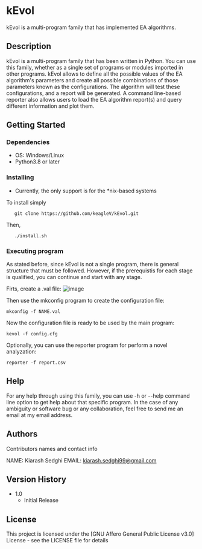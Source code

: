 # kEvol

kEvol is a multi-program family that has implemented EA algorithms.

## Description


kEvol is a multi-program family that has been written in Python. You can use this family, whether as a single set of programs or modules imported in other programs. kEvol allows to define all the possible values of the EA algorithm's parameters and create all possible combinations of those parameters known as the configurations. The algorithm will test these configurations, and a report will be generated. A command line-based reporter also allows users to load the EA algorithm report(s) and query different information and plot them.


## Getting Started

### Dependencies

* OS: Windows/Linux
* Python3.8 or later

### Installing


* Currently, the only support is for the \*nix-based systems


To install simply
```
   git clone https://github.com/keagleV/kEvol.git
```
Then,
```
   ./install.sh
```

### Executing program

As stated before, since kEvol is not a single program, there is general structure that must be followed. However, if the prerequistis 
for each stage is qualified, you can continue and start with any stage.

Firts, create a .val file:
 ![image](https://drive.google.com/file/d/1iFqgjohlx1dWrQRAP2UzErS2_ixNkEmy/view?usp=sharing)


Then use the mkconfig program to create the configuration file:
```
mkconfig -f NAME.val
```

Now the configuration file is ready to be used by the main program:
```
kevol -f config.cfg
```

Optionally, you can use the reporter program for perform a novel analyzation:
```
reporter -f report.csv
```

## Help

For any help through using this family, you can use -h or --help command line option to get help about that specific program.
In the case of any ambiguity or software bug or any collaboration, feel free to send me an email at my email address.


## Authors

Contributors names and contact info

NAME: Kiarash Sedghi 
EMAIL: kiarash.sedghi99@gmail.com




## Version History

* 1.0
    * Initial Release

## License

This project is licensed under the [GNU Affero General Public License v3.0] License - see the LICENSE file for details

